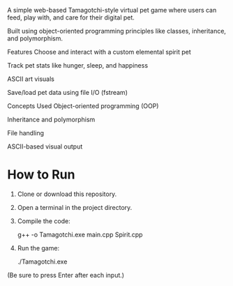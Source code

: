 A simple web-based Tamagotchi-style virtual pet game where users can feed, play with, and care for their digital pet. 

Built using object-oriented programming principles like classes, inheritance, and polymorphism.

Features
Choose and interact with a custom elemental spirit pet

Track pet stats like hunger, sleep, and happiness

ASCII art visuals

Save/load pet data using file I/O (fstream)


Concepts Used
Object-oriented programming (OOP)

Inheritance and polymorphism

File handling

ASCII-based visual output

# How to Run

1. Clone or download this repository.
2. Open a terminal in the project directory.
3. Compile the code:

   g++ -o Tamagotchi.exe main.cpp Spirit.cpp

4. Run the game:

   ./Tamagotchi.exe

(Be sure to press Enter after each input.)
